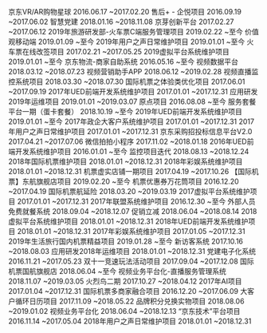 京东VR/AR购物星球 2016.06.17 ~2017.02.20
售后+ - 企悦项目 2016.09.19 ~2017.06.02
智慧党建 2018.01.16 ~2018.11.08
京芽创新平台 2017.02.27 ~2017.06.12
2019年旅游研发部-火车票C端服务管理项目 2019.02.22 ~至今
价值观移动端 2019.01.09 ~至今
2019年用户之声日常维护项目 2019.01.01 ~至今
火车票在线改签项目 2017.02.21 ~2017.05.25
2019虚拟平台系统维护项目 2019.01.01 ~至今
京东物流-商家自助系统 2016.05.16 ~至今
视频数据平台 2018.03.12 ~2018.07.23
视频营销助手APP 2018.06.12 ~2019.02.28
视频直播监控系统项目 2018.03.30 ~2018.07.30
国际机票之体验类优化项目 2017.06.01 ~2017.09.19
2017年UED前端开发系统维护项目 2017.01.01 ~2017.12.31
应用研发2019年运维项目 2019.01.01 ~2019.03.07
原点项目 2016.08.08 ~至今
服务套餐平台一期（蛋卡套餐） 2018.10.19 ~至今
2019年UED前端开发系统维护项目 2019.01.01 ~至今
2017年政企大客户系统维护项目 2017.01.01 ~2017.12.31
2017年用户之声日常维护项目 2017.01.01 ~2017.12.31
京东采购招投标信息平台V2.0 2017.04.21 ~2017.07.06
微信拍拍小程序 2017.11.02 ~2018.01.18
2016年UED前端开发系统维护项目 2016.01.01 ~至今
监控项目迭代 2018.08.13 ~2018.12.24
2018年国际机票维护项目 2018.01.01 ~2018.12.31
2018年彩娱系统维护项目 2018.01.01 ~2018.12.31
机票虚实店铺一期项目 2017.04.19 ~2017.10.26
【国际机票】东航旗舰店项目 2019.02.20 ~至今
机票优惠券万花筒项目 2016.12.20 ~2017.04.19
国际机票航延险 2018.03.20 ~2019.03.19
2017虚拟平台系统维护项目 2017.01.01 ~2017.12.31
2017年联盟系统维护项目 2016.12.30 ~至今
外部人员免费就餐系统 2018.09.04 ~2018.12.07
促销立减 2018.06.04 ~2018.08.14
2018虚拟平台系统维护项目 2018.01.01 ~2018.12.31
2018年UED前端开发系统维护项目 2018.01.01 ~2018.12.31
2017年彩娱系统维护项目 2017.01.05 ~2017.12.31
2019年生活旅行国内机票精益项目 2019.01.28 ~至今
新访客系统 2017.10.16 ~2018.08.03
应用研发2018年运维项目 2018.01.01 ~2018.12.31
党建电子化系统 2016.11.21 ~2017.05.23
双十一竞速玩法活动项目 2017.09.04 ~2017.12.08
国际机票国航旗舰店 2018.06.04 ~至今
视频业务平台化-直播服务管理系统 2018.11.07 ~2019.03.05
火烈鸟二期 2017.10.27 ~2018.04.12
2017年AI项目 2017.01.04 ~2017.12.31
国际机票多商家融合项目 2016.12.20 ~2017.06.09
大客户循环日历项目 2017.11.09 ~2018.05.22
品牌积分兑换实物项目 2018.08.06 ~2019.01.02
视频业务平台化 2018.06.04 ~2018.12.13
“京东技术”平台项目 2016.11.14 ~2017.05.04
2018年用户之声日常维护项目 2018.01.01 ~2018.12.31